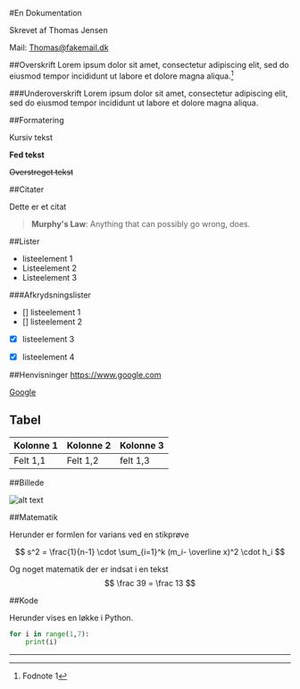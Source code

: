 #En Dokumentation



Skrevet af Thomas Jensen

Mail: Thomas@fakemail.dk

<div class="pb"></div>

##Overskrift
Lorem ipsum dolor sit amet, consectetur adipiscing elit, sed do eiusmod tempor incididunt ut labore et dolore magna aliqua.[^1]

###Underoverskrift
Lorem ipsum dolor sit amet, consectetur adipiscing elit, sed do eiusmod tempor incididunt ut labore et dolore magna aliqua.

##Formatering

Kursiv tekst

__Fed tekst__

~~Overstreget tekst~~

##Citater

Dette er et citat

> __Murphy's Law__: Anything that can possibly go wrong, does.

##Lister

- listeelement 1
- Listeelement 2
- Listeelement 3

###Afkrydsningslister

- [] listeelement 1
- [] listeelement 2
- [x] listeelement 3
- [x] listeelement 4





##Henvisninger
https://www.google.com

[Google](https://www.google.com)


## Tabel

Kolonne 1 | Kolonne 2 | Kolonne 3
---|---|---
Felt 1,1 | Felt 1,2 | felt 1,3

##Billede

![alt text](https://upload.wikimedia.org/wikipedia/commons/a/af/Tux.png)


##Matematik

Herunder er formlen for varians ved en stikprøve

$$ s^2 = \frac{1}{n-1} \cdot \sum_{i=1}^k (m_i- \overline x)^2 \cdot h_i $$

Og noget matematik der er indsat i en tekst $$ \frac 39 = \frac 13 $$


##Kode

Herunder vises en løkke i Python.

```python
for i in range(1,7):
	print(i)
```



***

[^1]: Fodnote 1


